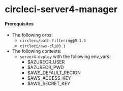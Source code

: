 # circleci-server4-manager

#### Prerequisites

- The following orbs:
  - `circleci/path-filtering@0.1.3`
  - `circleci/aws-cli@3.1`
- The following contexts:
  - `server4-deploy` with the following env_vars:
     - $AZURECR_USER
     - $AZURECR_PWD
     - $AWS_DEFAULT_REGION
     - $AWS_ACCESS_KEY
     - $AWS_SECRET_KEY
